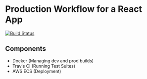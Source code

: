 # Production Workflow for a React App

[![Build Status](https://app.travis-ci.com/SourasishBasu/react-prod-workflow.svg?token=FrjhtkfDkdHccBgNRziy&branch=main)](https://app.travis-ci.com/SourasishBasu/react-prod-workflow)

## Components
- Docker (Managing dev and prod builds)
- Travis CI (Running Test Suites)
- AWS ECS (Deployment)
